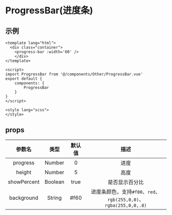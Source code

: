 # ProgressBar(进度条)

## 示例
```vue{8}
<template lang="html">
  <div class="container">
  	<progress-bar :width='60' />
	</div>
</template>

<script>
import ProgressBar from '@/components/Other/ProgressBar.vue'
export default {
	components: {
		ProgressBar
	}
}
</script>

<style lang="scss">
</style>
```

## props
|参数名|类型|默认值|描述|
|:---:|:---:|:---:|:---:|
|progress|Number|0|进度|
|height|Number|5|高度|
|showPercent|Boolean|true|是否显示百分比|
|background|String|#f60|进度条颜色，支持`#f00`、`red`、`rgb(255,0,0)`、`rgba(255,0,0,.8)`|
